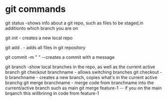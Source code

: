 # git commands

git status -shows info about a git repo, such as files to be staged,in additionto which branch you are on

git init - creates a new local repo

git add . - adds all files in git repository

git commit -m "  " --creates a commit with a message

git branch -show local branches in the repo, as well as the current active branch
git checkout branchname - allows switching branches
git checkout -b branchname - creates a new branch, copies what's in the current active branchg
git merge branchname - merge code from branchname into the current/active branch such as main
git merge feature-1 -- if you on the main brqanch this willbrinng in code from feature-1
